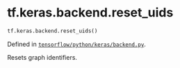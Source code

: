 <div itemscope itemtype="http://developers.google.com/ReferenceObject">
<meta itemprop="name" content="tf.keras.backend.reset_uids" />
<meta itemprop="path" content="Stable" />
</div>

# tf.keras.backend.reset_uids

``` python
tf.keras.backend.reset_uids()
```



Defined in [`tensorflow/python/keras/backend.py`](https://www.tensorflow.org/code/tensorflow/python/keras/backend.py).

Resets graph identifiers.
  